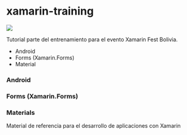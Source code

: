# xamarin-training

[![](https://secure.gravatar.com/avatar/98570039afce676369ad3d1ce01f712a?s=128&r=g&d=retro)](https://github.com/RodrigoQuispe/xamarin-training)

Tutorial parte del entrenamiento para el evento Xamarin Fest Bolivia.

  - Android
  - Forms (Xamarin.Forms)
  - Material

### Android


### Forms (Xamarin.Forms)


### Materials

Material de referencia para el desarrollo de aplicaciones con Xamarin
